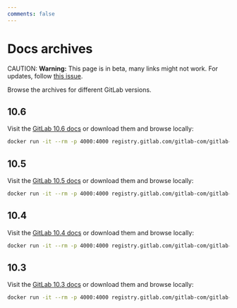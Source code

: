 ```yaml
---
comments: false
---
```


# Docs archives

CAUTION: **Warning:**
This page is in beta, many links might not work. For updates, follow
[this issue](https://gitlab.com/gitlab-com/gitlab-docs/issues/16).

Browse the archives for different GitLab versions.

## 10.6

Visit the [GitLab 10.6 docs](/10.6/) or download them and browse locally:

```sh
docker run -it --rm -p 4000:4000 registry.gitlab.com/gitlab-com/gitlab-docs:10.6
```

## 10.5

Visit the [GitLab 10.5 docs](/10.5/) or download them and browse locally:

```sh
docker run -it --rm -p 4000:4000 registry.gitlab.com/gitlab-com/gitlab-docs:10.5
```

## 10.4

Visit the [GitLab 10.4 docs](/10.4/) or download them and browse locally:

```sh
docker run -it --rm -p 4000:4000 registry.gitlab.com/gitlab-com/gitlab-docs:10.4
```

## 10.3

Visit the [GitLab 10.3 docs](/10.3/) or download them and browse locally:

```sh
docker run -it --rm -p 4000:4000 registry.gitlab.com/gitlab-com/gitlab-docs:10.3
```
